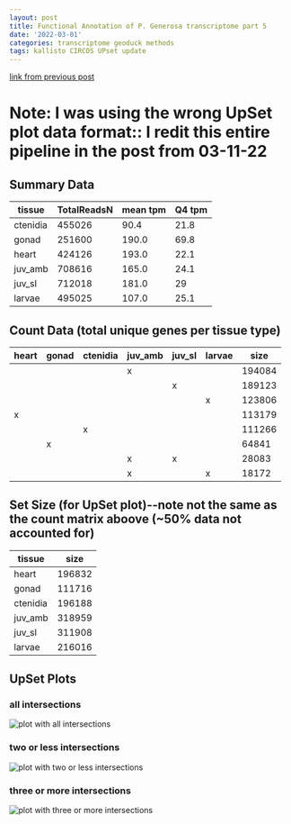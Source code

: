 ```yaml
---
layout: post
title: Functional Annotation of P. Generosa transcriptome part 5
date: '2022-03-01'
categories: transcriptome geoduck methods
tags: kallisto CIRCOS UPset update
---
```

[link from previous post](https://github.com/ocattau/notebook-2/blob/master/_posts/2022-02-17-FA4.md)
# Note: I was using the wrong UpSet plot data format:: I redit this entire pipeline in the post from 03-11-22

## Summary Data

| tissue       | TotalReadsN | mean tpm | Q4 tpm |
|------------|-------------|----------|--------|
| ctenidia | 455026      | 90.4     | 21.8   |
|  gonad    | 251600      | 190.0     | 69.8   |
|  heart    | 424126      | 193.0     | 22.1   |
|  juv_amb  | 708616      | 165.0     | 24.1   |
|  juv_sl   | 712018      | 181.0     | 29     |
|  larvae   | 495025      | 107.0     | 25.1   |

## Count Data (total unique genes per tissue type)

 | heart | gonad | ctenidia | juv_amb | juv_sl | larvae | size   |
|-------|-------|----------|---------|--------|--------|--------|
|       |       |          | x       |        |        | 194084 |
|       |       |          |         | x      |        | 189123 |
|       |       |          |         |        | x      | 123806 |
| x     |       |          |         |        |        | 113179 |
|       |       | x        |         |        |        | 111266 |
|       | x     |          |         |        |        | 64841  |
|       |       |          | x       | x      |        | 28083  |
|       |       |          | x       |        | x      | 18172  |

## Set Size (for UpSet plot)--note not the same as the count matrix aboove (~50% data not accounted for) 

| tissue   | size   |
|----------|--------|
| heart    | 196832 |
| gonad    | 111716 |
| ctenidia | 196188 |
| juv_amb  | 318959 |
| juv_sl   | 311908 |
| larvae   | 216016 |

## UpSet Plots
### all intersections
![plot with all intersections](https://user-images.githubusercontent.com/81712104/156839450-00d305b6-08cf-42e2-83bc-18187dd94a5b.png)


### two or less intersections
![plot with two or less intersections](https://user-images.githubusercontent.com/81712104/156839346-2131f46a-061d-46e7-81a9-8df9fc53ae9b.png)

### three or more intersections
![plot with three or more intersections](https://user-images.githubusercontent.com/81712104/156839218-4b4fce73-8629-43df-84b7-07b8c0c8480b.png)

